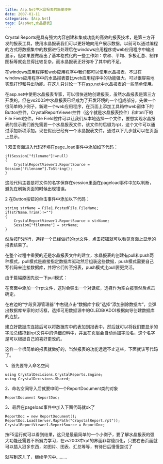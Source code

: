 ```yaml
---
title: Asp.Net中水晶报表的简单使用
date: 2007-01-11
categories: [Asp.Net]
tags: [AspNet,水晶报表]
---
```


Crystal Reports是具有强大内容创建和集成功能的高效的报表技术，是第三方开发的报表工具，使用水晶报表我们可以更好地向用户展示数据。以前可以通过编程的方式将数据集中的数据进行处理后在windows应用程序或web应用程序中输出显示，但如果要做超出了基本格式化的一些工作如：求和、平均、多极汇总、制作图标等就会显得比较复杂，而水晶报表正好弥补了其中的不足。
<!--more-->
在windows应用程序和web应用程序中我们都可以使用水晶报表，不过在windows应用程序中的水晶报表要比web应用程序中的功能强大，可以很容易地实现打印和导出功能。在这儿只讨论一下在asp.net中水晶报表的一些简单使用。

在asp.net中使用水晶报表专家，可以很快速地创建报表，虽然水晶报表是第三方开发的，但在vs2003中水晶报表已经成为了开发环境的一个组成部分。先做一个很简单的小例子。新建一个web应用程序，在页面上添加工具箱中web窗体下的Button控件，CrystalReportViewer控件（这个就是水晶报表控件）和html下的File Field控件。File Field控件可以让我们从本地选择一个文件，要想实现水晶报表的显示我们首先需要一个水晶报表文件，该文件的后缀为rpt，这个文件可以通过添加新项添加。现在假设已经有一个水晶报表文件，通过以下几步就可以在页面上显示。

1 双击页面进入代码环境在page_load事件中添加如下代码：

```
if(Session["filename"]!=null)
{
    CrystalReportViewer1.ReportSource = Session["filename"].ToString();
}
```

这段代码主要是将文件的名字保存在session里面在pageload事件中加以判断，避免在刷新页面的时候出现错误。

2 在Button按钮的单击事件中添加以下代码：

```
string strName = File1.PostedFile.FileName;
if(strName.Trim()!="")
{
    CrystalReportViewer1.ReportSource = strName;
    Session["filename"] = strName;
}
```

然后按F5运行，选择一个已经做好的rpt文件，点击按钮就可以看见页面上显示的报表结果了。

在整个过程中重要的还是水晶报表文件的建立，水晶报表的创建有pull和push两种模式，pull模式是直接指定数据库驱动然后组装这些数据，push模式需要自己写代码来连接数据库，并将它们传至报表，push模式比pull要更灵活。

由于篇幅原因先说一下pull模式：

在页面中添加一个rpt文件，这时会弹出一个对话框，选择作为空白报表然后点击确定。

在右边的“字段资源管理器”中右键点击“数据库字段”选择“添加删除数据库”，会弹出数据库专家的对话框，选择可用数据源中的OLEDB(ADO)根据向导创建数据库的连接。

建立好数据库连接后可以将数据库中的表加到报表中，然后就可以将我们要显示的字段总结拖到rpt文件中的详细资料中，并且在页眉会自动添加字段名，这个名字是可以根据自己的喜好更改的。

这样一个很简单的报表就做好的，当然报表的功能远远不止这些，下面就该写代码了。

1、首先要导入命名空间

```
using CrystalDecisions.CrystalReports.Engine;
using CrystalDecisions.Shared;
```

2、命名空间导入后就要申明一个ReportDocument类的对象

```
ReportDocument ReportDoc;
```

3、最后在pageload事件中加入下面代码就ok了

```
ReportDoc = new ReportDocument();
ReportDoc.Load(Server.MapPath("CraystalReport.rpt"));
CrystalReportViewer1.ReportSource = ReportDoc;
```

按F5运行就可以看到结果，这只是最最简单的一个小例子，要了解水晶报表的强大功能还需要不断努力学习，在vs2003中rpt的界面非常傻瓜化，只要右击页面就可以插入狠多东西，如图片、图表、汇总等等，有待日后慢慢尝试了

就写到这儿了，继续学习中………

